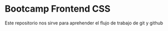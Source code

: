 # Bootcamp Frontend CSS

Este repositorio nos sirve para aprehender el flujo de trabajo de git y github